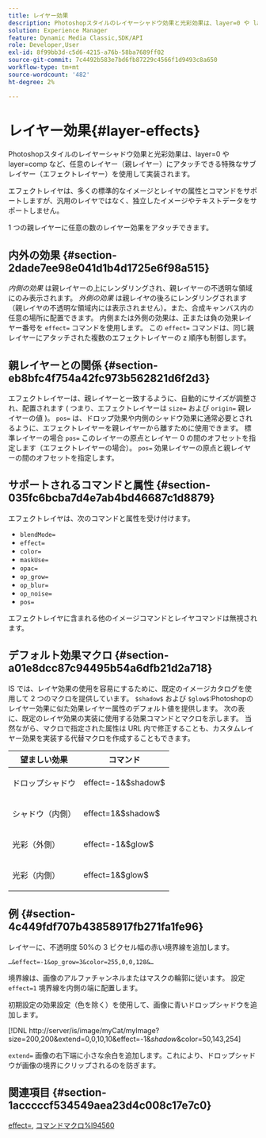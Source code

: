 ```yaml
---
title: レイヤー効果
description: Photoshopスタイルのレイヤーシャドウ効果と光彩効果は、layer=0 や layer=comp など、任意のレイヤー（親レイヤー）にアタッチできる特殊なサブレイヤー（エフェクトレイヤー）を使用して実装されます。
solution: Experience Manager
feature: Dynamic Media Classic,SDK/API
role: Developer,User
exl-id: 8f99bb3d-c5d6-4215-a76b-58ba7689ff02
source-git-commit: 7c4492b583e7bd6fb87229c4566f1d9493c8a650
workflow-type: tm+mt
source-wordcount: '482'
ht-degree: 2%

---
```


# レイヤー効果{#layer-effects}

Photoshopスタイルのレイヤーシャドウ効果と光彩効果は、layer=0 や layer=comp など、任意のレイヤー（親レイヤー）にアタッチできる特殊なサブレイヤー（エフェクトレイヤー）を使用して実装されます。

エフェクトレイヤは、多くの標準的なイメージとレイヤの属性とコマンドをサポートしますが、汎用のレイヤではなく、独立したイメージやテキストデータをサポートしません。

1 つの親レイヤーに任意の数のレイヤー効果をアタッチできます。

## 内外の効果 {#section-2dade7ee98e041d1b4d1725e6f98a515}

*内側の効果* は親レイヤーの上にレンダリングされ、親レイヤーの不透明な領域にのみ表示されます。 *外側の効果* は親レイヤの後ろにレンダリングされます（親レイヤの不透明な領域内には表示されません）。また、合成キャンバス内の任意の場所に配置できます。 内側または外側の効果は、正または負の効果レイヤー番号を `effect=` コマンドを使用します。 この `effect=` コマンドは、同じ親レイヤーにアタッチされた複数のエフェクトレイヤーの z 順序も制御します。

## 親レイヤーとの関係 {#section-eb8bfc4f754a42fc973b562821d6f2d3}

エフェクトレイヤーは、親レイヤーと一致するように、自動的にサイズが調整され、配置されます ( つまり、エフェクトレイヤーは `size=` および `origin=` 親レイヤーの値 )。 `pos=` は、ドロップ効果や内側のシャドウ効果に通常必要とされるように、エフェクトレイヤーを親レイヤーから離すために使用できます。 標準レイヤーの場合 `pos=` このレイヤーの原点とレイヤー 0 の間のオフセットを指定します（エフェクトレイヤーの場合）。 `pos=` 効果レイヤーの原点と親レイヤーの間のオフセットを指定します。

## サポートされるコマンドと属性 {#section-035fc6bcba7d4e7ab4bd46687c1d8879}

エフェクトレイヤは、次のコマンドと属性を受け付けます。

* `blendMode=`
* `effect=`
* `color=`
* `maskUse=`
* `opac=`
* `op_grow=`
* `op_blur=`
* `op_noise=`
* `pos=`

エフェクトレイヤに含まれる他のイメージコマンドとレイヤコマンドは無視されます。

## デフォルト効果マクロ {#section-a01e8dcc87c94495b54a6dfb21d2a718}

IS では、レイヤ効果の使用を容易にするために、既定のイメージカタログを使用して 2 つのマクロを提供しています。 `$shadow$` および `$glow$`:Photoshopのレイヤー効果に似た効果レイヤー属性のデフォルト値を提供します。 次の表に、既定のレイヤ効果の実装に使用する効果コマンドとマクロを示します。 当然ながら、マクロで指定された属性は URL 内で修正することも、カスタムレイヤー効果を実装する代替マクロを作成することもできます。

<table id="table_8089C41AD1F24223A58C7DD8F4DDF73C"> 
 <thead> 
  <tr> 
   <th class="entry"> <b> 望ましい効果</b> </th> 
   <th class="entry"> <b> コマンド</b> </th> 
  </tr> 
 </thead>
 <tbody> 
  <tr> 
   <td> <p> ドロップシャドウ </p> </td> 
   <td> <p> <span class="codeph"> effect=-1&amp;$shadow$</span> </p> </td> 
  </tr> 
  <tr> 
   <td> <p> シャドウ（内側） </p> </td> 
   <td> <p> <span class="codeph"> effect=1&amp;$shadow$</span> </p> </td> 
  </tr> 
  <tr> 
   <td> <p> 光彩（外側） </p> </td> 
   <td> <p> <span class="codeph"> effect=-1&amp;$glow$</span> </p> </td> 
  </tr> 
  <tr> 
   <td> <p> 光彩（内側） </p> </td> 
   <td> <p> <span class="codeph"> effect=1&amp;$glow$</span> </p> </td> 
  </tr> 
 </tbody> 
</table>

## 例 {#section-4c449fdf707b43858917fb271fa1fe96}

レイヤーに、不透明度 50%の 3 ピクセル幅の赤い境界線を追加します。

`…&effect=-1&op_grow=3&color=255,0,0,128&…`

境界線は、画像のアルファチャンネルまたはマスクの輪郭に従います。 設定 `effect=1` 境界線を内側の端に配置します。

初期設定の効果設定（色を除く）を使用して、画像に青いドロップシャドウを追加します。

[!DNL http://server/is/image/myCat/myImage?size=200,200&extend=0,0,10,10&effect=-1&$shadow$&color=50,143,254]

`extend=` 画像の右下端に小さな余白を追加します。これにより、ドロップシャドウが画像の境界にクリップされるのを防ぎます。

## 関連項目 {#section-1acccccf534549aea23d4c008c17e7c0}

[effect=](../../../../../is-api/http-ref/image-serving-api-ref/c-http-protocol-reference/c-command-reference/r-effect.md#reference-b1296c4afed047fb921bbc1e33752135), [コマンドマクロ%l94560](../../../../../is-api/http-ref/image-serving-api-ref/c-http-protocol-reference/c-syntax-and-features/r-is-http-command-macros.md#reference-ea2a9571c65a46da83eca27d0013cbf9)
